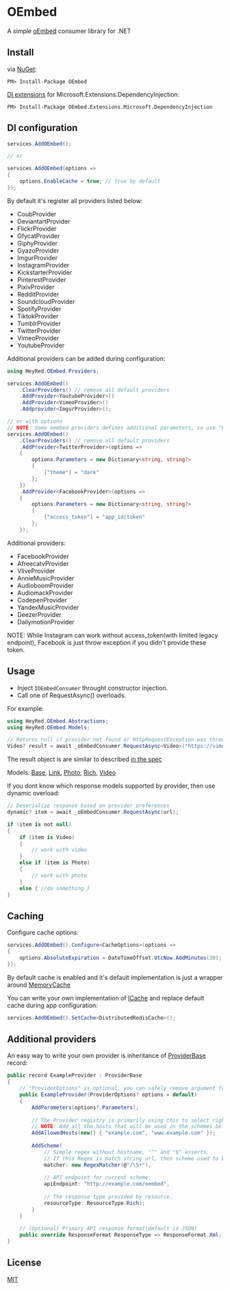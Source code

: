 # OEmbed

A simple [oEmbed](https://oembed.com) consumer library for .NET

## Install
via [NuGet](https://www.nuget.org/packages/OEmbed):
```
PM> Install-Package OEmbed
```

[DI extensions](https://www.nuget.org/packages/OEmbed.Extensions.Microsoft.DependencyInjection/) for Microsoft.Extensions.DependencyInjection:
```
PM> Install-Package OEmbed.Extensions.Microsoft.DependencyInjection
```

## DI configuration

```C#
services.AddOEmbed();

// or

services.AddOEmbed(options =>
{
    options.EnableCache = true; // true by default
});
```

By default it's register all providers listed below:

* CoubProvider
* DeviantartProvider
* FlickrProvider
* GfycatProvider
* GiphyProvider
* GyazoProvider
* ImgurProvider
* InstagramProvider
* KickstarterProvider
* PinterestProvider
* PixivProvider
* RedditProvider
* SoundcloudProvider
* SpotifyProvider
* TiktokProvider
* TumblrProvider
* TwitterProvider
* VimeoProvider
* YoutubeProvider

Additional providers can be added during configuration:

```C#
using HeyRed.OEmbed.Providers;

services.AddOEmbed()
    .ClearProviders() // remove all default providers
    .AddProvider<YoutubeProvider>()
    .AddProvider<VimeoProvider>()
    .Addprovider<ImgurProvider>();

// or with options
// NOTE: Some oembed providers defines additional parameters, so use "Parameters" option if you need them.
services.AddOEmbed()
    .ClearProviders() // remove all default providers
    .AddProvider<TwitterProvider>(options =>
    {
        options.Parameters = new Dictionary<string, string?>
        {
            ["theme"] = "dark"
        };
    })
    .AddProvider<FacebookProvider>(options =>
    {
        options.Parameters = new Dictionary<string, string?>
        {
            ["access_token"] = "app_id|token"
        };
    });
```

Additional providers:

* FacebookProvider
* AfreecatvProvider
* VliveProvider
* AnnieMusicProvider
* AudioboomProvider
* AudiomackProvider
* CodepenProvider
* YandexMusicProvider
* DeezerProvider
* DailymotionProvider

NOTE: While Instagram can work without access_token(with limited legacy endpoint), Facebook is just throw exception if you didn't provide these token.

## Usage

* Inject `IOEmbedConsumer` throught constructor injection.
* Call one of RequestAsync() overloads.

For example:
```C#
using HeyRed.OEmbed.Abstractions;
using HeyRed.OEmbed.Models;

// Returns null if provider not found or HttpRequestException was thrown.
Video? result = await _oEmbedConsumer.RequestAsync<Video>("https://vimeo.com/22439234");
```
The result object is are similar to described [in the spec](https://oembed.com/#:~:text=2.3.4,parameters)

Models:
[Base](https://github.com/hey-red/OEmbed/blob/master/OEmbed/Models/Base.cs), [Link](https://github.com/hey-red/OEmbed/blob/master/OEmbed/Models/Link.cs), [Photo](https://github.com/hey-red/OEmbed/blob/master/OEmbed/Models/Photo.cs), [Rich](https://github.com/hey-red/OEmbed/blob/master/OEmbed/Models/Rich.cs), [Video](https://github.com/hey-red/OEmbed/blob/master/OEmbed/Models/Video.cs)

If you dont know which response models supported by provider, then use dynamic overload:
```C#
// Deserialize response based on provider preferences
dynamic? item = await _oEmbedConsumer.RequestAsync(url);

if (item is not null)
{
    if (item is Video) 
    {
        // work with video 
    }
    else if (item is Photo) 
    {
        // work with photo
    }
    else { //do something }
}
```

## Caching

Configure cache options:

```C#
services.AddOEmbed().Configure<CacheOptions>(options =>
{
    options.AbsoluteExpiration = DateTimeOffset.UtcNow.AddMinutes(30); // Default is 1 hour
});
```

By default cache is enabled and it's default implementation is just a wrapper around [MemoryCache](https://docs.microsoft.com/en-us/dotnet/api/system.runtime.caching.memorycache)

You can write your own implementation of [ICache](https://github.com/hey-red/OEmbed/blob/master/OEmbed/Abstractions/ICache.cs) and replace default cache during app configuration:
```C#
services.AddOEmbed().SetCache<DistributedRedisCache>();
```

## Additional providers

An easy way to write your own provider is inheritance of [ProviderBase](https://github.com/hey-red/OEmbed/blob/master/OEmbed/Providers/Common/ProviderBase.cs) record:

```C#
public record ExampleProvider : ProviderBase
{
    // "ProviderOptions" is optional, you can safely remove argument from constructor
    public ExampleProvider(ProviderOptions? options = default)
    {
        AddParameters(options?.Parameters);
        
        // The Provider registry is primarily using this to select right provider at first check.
        // NOTE: Add all the hosts that will be used in the schemes below.
        AddAllowedHosts(new[] { "example.com", "www.example.com" });
        
        AddScheme(
            // Simple regex without hostname, "^" and "$" asserts. 
            // If this Regex is match string url, then scheme used to build request.
            matcher: new RegexMatcher(@"/\S+"),
            
            // API endpoint for current scheme
            apiEndpoint: "http://example.com/oembed",
            
            // The response type provided by resource.
            resourceType: ResourceType.Rich);
        }
    }
    
    // (Optional) Primary API response format(default is JSON)
    public override ResponseFormat ResponseType => ResponseFormat.Xml;
}
```

## License
[MIT](LICENSE)
